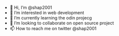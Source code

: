 - 👋 Hi, I’m @shap2001
- 👀 I’m interested in web development 
- 🌱 I’m currently learning the odin projecg
- 💞️ I’m looking to collaborate on open source project
- 📫 How to reach me on twitter @shap2001

<!---
shap2001/shap2001 is a ✨ special ✨ repository because its `README.md` (this file) appears on your GitHub profile.
You can click the Preview link to take a look at your changes.
--->
